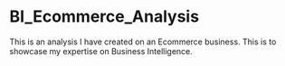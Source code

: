 # BI_Ecommerce_Analysis
This is an analysis I have created on an Ecommerce business. This is to showcase my expertise on Business Intelligence.
